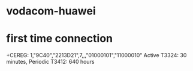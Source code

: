 # vodacom-huawei
# first time connection

+CEREG: 1,"9C40","2213D21",7,,,"01000101","11000010"
Active T3324: 30 minutes, Periodic T3412: 640 hours

